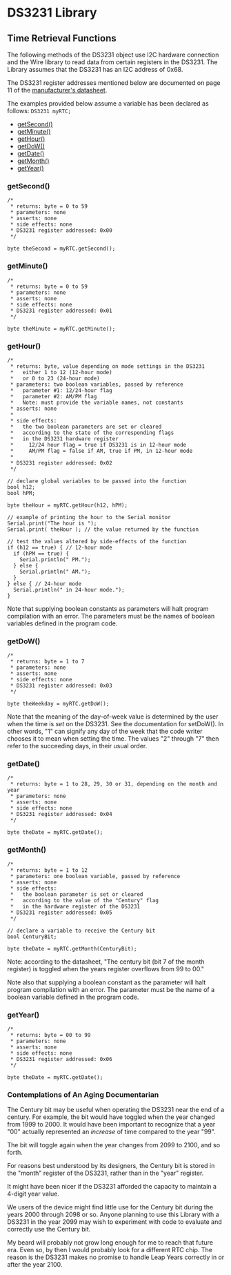 # DS3231 Library
## Time Retrieval Functions
The following methods of the DS3231 object use I2C hardware connection and the Wire library to read data from certain registers in the DS3231. The Library assumes that the DS3231 has an I2C address of 0x68.

The DS3231 register addresses mentioned below are documented on page 11 of the [manufacturer's datasheet](https://datasheets.maximintegrated.com/en/ds/DS3231-DS3231S.pdf).

The examples provided below assume a variable has been declared as follows:
```DS3231 myRTC;```

<ul>
  <li><a href="#getSecond">getSecond&#40;&#41;</a></li>
  <li><a href="#getMinute">getMinute&#40;&#41;</a></li>
  <li><a href="#getHour">getHour&#40;&#41;</a></li>
  <li><a href="#getDow">getDoW&#40;&#41;</a></li>
  <li><a href="#getDate">getDate&#40;&#41;</a></li>
  <li><a href="#getMonth">getMonth&#40;&#41;</a></li>
  <li><a href="#getYear">getYear&#40;&#41;</a></li>
</ul>

<h3 id="getSecond">getSecond&#40;&#41;</h3>

```
/*
 * returns: byte = 0 to 59
 * parameters: none
 * asserts: none
 * side effects: none
 * DS3231 register addressed: 0x00
 */

byte theSecond = myRTC.getSecond();
```

<h3 id="getMinute">getMinute&#40;&#41;</h3>

```
/*
 * returns: byte = 0 to 59
 * parameters: none
 * asserts: none
 * side effects: none
 * DS3231 register addressed: 0x01
 */

byte theMinute = myRTC.getMinute();
```

<h3 id="getHour">getHour&#40;&#41;</h3>

```
/*
 * returns: byte, value depending on mode settings in the DS3231
 *   either 1 to 12 (12-hour mode)
 *   or 0 to 23 (24-hour mode) 
 * parameters: two boolean variables, passed by reference
 *   parameter #1: 12/24-hour flag
 *   parameter #2: AM/PM flag
 *   Note: must provide the variable names, not constants
 * asserts: none
 *
 * side effects: 
 *   the two boolean parameters are set or cleared 
 *   according to the state of the corresponding flags 
 *   in the DS3231 hardware register
 *     12/24 hour flag = true if DS3231 is in 12-hour mode
 *     AM/PM flag = false if AM, true if PM, in 12-hour mode
 *
 * DS3231 register addressed: 0x02
 */

// declare global variables to be passed into the function
bool h12;
bool hPM;

byte theHour = myRTC.getHour(h12, hPM);

// example of printing the hour to the Serial monitor
Serial.print("The hour is ");
Serial.print( theHour ); // the value returned by the function

// test the values altered by side-effects of the function
if (h12 == true) { // 12-hour mode
  if (hPM == true) {
    Serial.println(" PM.");
  } else {
    Serial.println(" AM.");
  }
} else { // 24-hour mode
  Serial.println(" in 24-hour mode.");
}
```

Note that supplying boolean constants as parameters will halt program compilation with an error. The parameters must be the names of boolean variables defined in the program code.

<h3 id="getDoW">getDoW&#40;&#41;</h3>

```
/*
 * returns: byte = 1 to 7
 * parameters: none
 * asserts: none
 * side effects: none
 * DS3231 register addressed: 0x03
 */

byte theWeekday = myRTC.getDoW();
```

Note that the meaning of the day-of-week value is determined by the user when the time is *set* on the DS3231. See the documentation for setDoW(). In other words, "1" can signify any day of the week that the code writer chooses it to mean when setting the time. The values "2" through "7" then refer to the succeeding days, in their usual order.

<h3 id="getDate">getDate&#40;&#41;</h3>

```
/*
 * returns: byte = 1 to 28, 29, 30 or 31, depending on the month and year
 * parameters: none
 * asserts: none
 * side effects: none
 * DS3231 register addressed: 0x04
 */

byte theDate = myRTC.getDate();
```

<h3 id="getMonth">getMonth&#40;&#41;</h3>

```
/*
 * returns: byte = 1 to 12
 * parameters: one boolean variable, passed by reference
 * asserts: none
 * side effects: 
 *   the boolean parameter is set or cleared
 *   according to the value of the "Century" flag
 *   in the hardware register of the DS3231
 * DS3231 register addressed: 0x05
 */

// declare a variable to receive the Century bit
bool CenturyBit;

byte theDate = myRTC.getMonth(CenturyBit);
```

Note: according to the datasheet, "The century bit (bit 7 of the month register) is toggled when the years register overflows from 99 to 00."

Note also that supplying a boolean constant as the parameter will halt program compilation with an error. The parameter must be the name of a boolean variable defined in the program code.

<h3 id="getYear">getYear&#40;&#41;</h3>

```
/*
 * returns: byte = 00 to 99
 * parameters: none
 * asserts: none
 * side effects: none
 * DS3231 register addressed: 0x06
 */

byte theDate = myRTC.getDate();
```

### Contemplations of An Aging Documentarian 

The Century bit may be useful when operating the DS3231 near the end of a century. For example, the bit would have toggled when the year changed from 1999 to 2000. It would have been important to recognize that a year "00" actually represented an *increase* of time compared to the year "99".

The bit will toggle again when the year changes from 2099 to 2100, and so forth.

For reasons best understood by its designers, the Century bit is stored in the "month" register of the DS3231, rather than in the "year" register.

It might have been nicer if the DS3231 afforded the capacity to maintain a 4-digit year value.

We users of the device might find little use for the Century bit during the years 2000 through 2098 or so. Anyone planning to use this Library with a DS3231 in the year 2099 may wish to experiment with code to evaluate and correctly use the Century bit. 

My beard will probably not grow long enough for me to reach that future era. Even so, by then I would probably look for a different RTC chip. The reason is the DS3231 makes no promise to handle Leap Years correctly in or after the year 2100.


